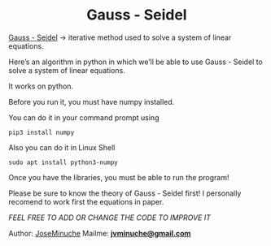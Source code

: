 <h1 align="center">Gauss - Seidel</h1>

[Gauss - Seidel](https://en.wikipedia.org/wiki/Gauss%E2%80%93Seidel_method) -> iterative method used to solve a system of linear equations.

Here’s an algorithm in python in which we’ll be able to use Gauss - Seidel to solve a system of linear equations.

It works on python.

Before you run it, you must have numpy installed.

You can do it in your command prompt using

```
pip3 install numpy
```

Also you can do it in Linux Shell

```
sudo apt install python3-numpy
```


Once you have the libraries, you must be able to run the program!

Please be sure to know the theory of Gauss - Seidel first! I personally recomend to work first the equations in paper.


*FEEL FREE TO ADD OR CHANGE THE CODE TO IMPROVE IT*

Author: [JoseMinuche](https://github.com/JoseMinuche?tab=repositories)
Mailme: **jvminuche@gmail.com**

